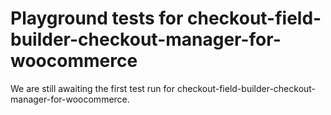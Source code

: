 # Playground tests for checkout-field-builder-checkout-manager-for-woocommerce
We are still awaiting the first test run for checkout-field-builder-checkout-manager-for-woocommerce.
